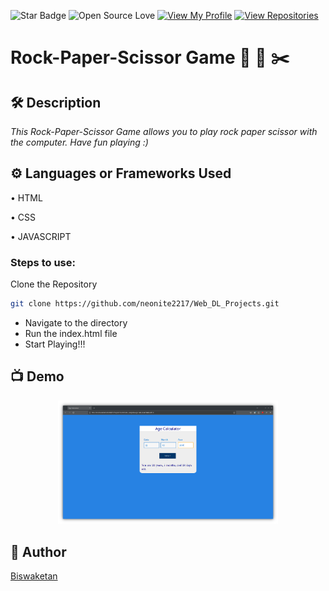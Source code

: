 ![Star Badge](https://img.shields.io/static/v1?label=%F0%9F%8C%9F&message=If%20Useful&style=style=flat&color=BC4E99)
![Open Source Love](https://badges.frapsoft.com/os/v1/open-source.svg?v=103)
[![View My Profile](https://img.shields.io/badge/View-My_Profile-green?logo=GitHub)](https://github.com/neonite2217)
[![View Repositories](https://img.shields.io/badge/View-My_Repositories-blue?logo=GitHub)](https://github.com/neonite2217?tab=repositories)

# Rock-Paper-Scissor Game 🗿 📜 ✂️

## 🛠️ Description
*This Rock-Paper-Scissor Game allows you to play rock paper scissor with the computer. Have fun playing :)*

## ⚙️ Languages or Frameworks Used

• HTML

• CSS

• JAVASCRIPT


### Steps to use: 

Clone the Repository

```sh
git clone https://github.com/neonite2217/Web_DL_Projects.git
```

- Navigate to the directory
- Run the index.html file
- Start Playing!!!

## 📺 Demo
<p align="center">
<img src="image.png" width=70% height=70%>

## 🤖 Author
[Biswaketan](https://github.com/neonite2217/)
